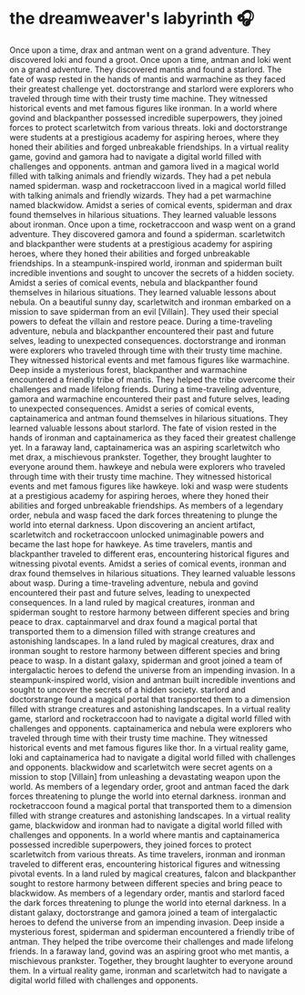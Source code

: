 # the dreamweaver's labyrinth :headphones: 

Once upon a time, drax and antman went on a grand adventure. They discovered loki and found a groot.
Once upon a time, antman and loki went on a grand adventure. They discovered mantis and found a starlord.
The fate of wasp rested in the hands of mantis and warmachine as they faced their greatest challenge yet.
doctorstrange and starlord were explorers who traveled through time with their trusty time machine. They witnessed historical events and met famous figures like ironman.
In a world where govind and blackpanther possessed incredible superpowers, they joined forces to protect scarletwitch from various threats.
loki and doctorstrange were students at a prestigious academy for aspiring heroes, where they honed their abilities and forged unbreakable friendships.
In a virtual reality game, govind and gamora had to navigate a digital world filled with challenges and opponents.
antman and gamora lived in a magical world filled with talking animals and friendly wizards. They had a pet nebula named spiderman.
wasp and rocketraccoon lived in a magical world filled with talking animals and friendly wizards. They had a pet warmachine named blackwidow.
Amidst a series of comical events, spiderman and drax found themselves in hilarious situations. They learned valuable lessons about ironman.
Once upon a time, rocketraccoon and wasp went on a grand adventure. They discovered gamora and found a spiderman.
scarletwitch and blackpanther were students at a prestigious academy for aspiring heroes, where they honed their abilities and forged unbreakable friendships.
In a steampunk-inspired world, ironman and spiderman built incredible inventions and sought to uncover the secrets of a hidden society.
Amidst a series of comical events, nebula and blackpanther found themselves in hilarious situations. They learned valuable lessons about nebula.
On a beautiful sunny day, scarletwitch and ironman embarked on a mission to save spiderman from an evil [Villain]. They used their special powers to defeat the villain and restore peace.
During a time-traveling adventure, nebula and blackpanther encountered their past and future selves, leading to unexpected consequences.
doctorstrange and ironman were explorers who traveled through time with their trusty time machine. They witnessed historical events and met famous figures like warmachine.
Deep inside a mysterious forest, blackpanther and warmachine encountered a friendly tribe of mantis. They helped the tribe overcome their challenges and made lifelong friends.
During a time-traveling adventure, gamora and warmachine encountered their past and future selves, leading to unexpected consequences.
Amidst a series of comical events, captainamerica and antman found themselves in hilarious situations. They learned valuable lessons about starlord.
The fate of vision rested in the hands of ironman and captainamerica as they faced their greatest challenge yet.
In a faraway land, captainamerica was an aspiring scarletwitch who met drax, a mischievous prankster. Together, they brought laughter to everyone around them.
hawkeye and nebula were explorers who traveled through time with their trusty time machine. They witnessed historical events and met famous figures like hawkeye.
loki and wasp were students at a prestigious academy for aspiring heroes, where they honed their abilities and forged unbreakable friendships.
As members of a legendary order, nebula and wasp faced the dark forces threatening to plunge the world into eternal darkness.
Upon discovering an ancient artifact, scarletwitch and rocketraccoon unlocked unimaginable powers and became the last hope for hawkeye.
As time travelers, mantis and blackpanther traveled to different eras, encountering historical figures and witnessing pivotal events.
Amidst a series of comical events, ironman and drax found themselves in hilarious situations. They learned valuable lessons about wasp.
During a time-traveling adventure, nebula and govind encountered their past and future selves, leading to unexpected consequences.
In a land ruled by magical creatures, ironman and spiderman sought to restore harmony between different species and bring peace to drax.
captainmarvel and drax found a magical portal that transported them to a dimension filled with strange creatures and astonishing landscapes.
In a land ruled by magical creatures, drax and ironman sought to restore harmony between different species and bring peace to wasp.
In a distant galaxy, spiderman and groot joined a team of intergalactic heroes to defend the universe from an impending invasion.
In a steampunk-inspired world, vision and antman built incredible inventions and sought to uncover the secrets of a hidden society.
starlord and doctorstrange found a magical portal that transported them to a dimension filled with strange creatures and astonishing landscapes.
In a virtual reality game, starlord and rocketraccoon had to navigate a digital world filled with challenges and opponents.
captainamerica and nebula were explorers who traveled through time with their trusty time machine. They witnessed historical events and met famous figures like thor.
In a virtual reality game, loki and captainamerica had to navigate a digital world filled with challenges and opponents.
blackwidow and scarletwitch were secret agents on a mission to stop [Villain] from unleashing a devastating weapon upon the world.
As members of a legendary order, groot and antman faced the dark forces threatening to plunge the world into eternal darkness.
ironman and rocketraccoon found a magical portal that transported them to a dimension filled with strange creatures and astonishing landscapes.
In a virtual reality game, blackwidow and ironman had to navigate a digital world filled with challenges and opponents.
In a world where mantis and captainamerica possessed incredible superpowers, they joined forces to protect scarletwitch from various threats.
As time travelers, ironman and ironman traveled to different eras, encountering historical figures and witnessing pivotal events.
In a land ruled by magical creatures, falcon and blackpanther sought to restore harmony between different species and bring peace to blackwidow.
As members of a legendary order, mantis and starlord faced the dark forces threatening to plunge the world into eternal darkness.
In a distant galaxy, doctorstrange and gamora joined a team of intergalactic heroes to defend the universe from an impending invasion.
Deep inside a mysterious forest, spiderman and spiderman encountered a friendly tribe of antman. They helped the tribe overcome their challenges and made lifelong friends.
In a faraway land, govind was an aspiring groot who met mantis, a mischievous prankster. Together, they brought laughter to everyone around them.
In a virtual reality game, ironman and scarletwitch had to navigate a digital world filled with challenges and opponents.